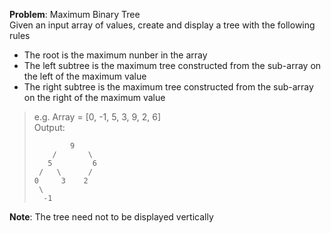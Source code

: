 **Problem**: Maximum Binary Tree  
Given an input array of values, create and display a tree with the following rules
   - The root is the maximum nunber in the array
   - The left subtree is the maximum tree constructed from the sub-array on the left of the maximum value
   - The right subtree is the maximum tree constructed from the sub-array on the right of the maximum value

> e.g. Array = [0, -1, 5, 3, 9, 2, 6]  
> Output:  
>
>             9  
>         /       \
>        5         6
>      /   \      /
>     0     3    2
>      \
>       -1

**Note**: The tree need not to be displayed vertically